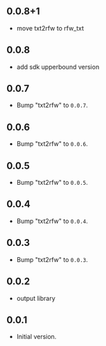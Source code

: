 ## 0.0.8+1

 - move txt2rfw to rfw_txt

## 0.0.8

 - add sdk upperbound version

## 0.0.7

 - Bump "txt2rfw" to `0.0.7`.

## 0.0.6

 - Bump "txt2rfw" to `0.0.6`.

## 0.0.5

 - Bump "txt2rfw" to `0.0.5`.

## 0.0.4

 - Bump "txt2rfw" to `0.0.4`.

## 0.0.3

 - Bump "txt2rfw" to `0.0.3`.

## 0.0.2

 - output library

## 0.0.1

- Initial version.
